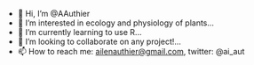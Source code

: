 - 👋 Hi, I’m @AAuthier
- 👀 I’m interested in ecology and physiology of plants...
- 🌱 I’m currently learning to use R...
- 💞️ I’m looking to collaborate on any project!...
- 📫 How to reach me: ailenauthier@gmail.com, twitter: @ai_aut

<!---
AAuthier/AAuthier is a ✨ special ✨ repository because its `README.md` (this file) appears on your GitHub profile.
You can click the Preview link to take a look at your changes.
--->
